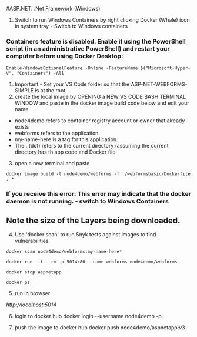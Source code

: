#ASP.NET. .Net Framework (Windows)

1. Switch to run Windows Containers by right clicking Docker (Whale) icon in system tray - Switch to Windows containers 

### Containers feature is disabled. Enable it using the PowerShell script (in an administrative PowerShell) and restart your computer before using Docker Desktop: 

```
Enable-WindowsOptionalFeature -Online -FeatureName $("Microsoft-Hyper-V", "Containers") -All
```

1. Important - Set your VS Code folder so that the ASP-NET-WEBFORMS-SIMPLE is at the root.
2. create the local image by OPENING a NEW VS CODE BASH TERMINAL WINDOW and paste in the docker image build code below and edit your name. 
- node4demo refers to container registry account or owner that already exists
- webforms refers to the application 
- my-name-here is a tag for this application. 
- The . (dot) refers to the current directory (assuming the current directory has th app code and Docker file

3. open a new terminal and paste

```
docker image build -t node4demo/webforms -f ./webformsbasic/Dockerfile . *
```

### If you receive this error: This error may indicate that the docker daemon is not running. - switch to Windows Containers

## Note the size of the Layers being downloaded.

4. Use 'docker scan' to run Snyk tests against images to find vulnerabilities.

```
docker scan node4demo/webforms:my-name-here*

docker run -it --rm -p 5014:80 --name webforms node4demo/webforms

docker stop aspnetapp

docker ps
```

5. run in browser

*http://localhost:5014*

6. login to docker hub
docker login --username node4demo -p <password>

7. push the image to docker hub
docker push node4demo/aspnetapp:v3

